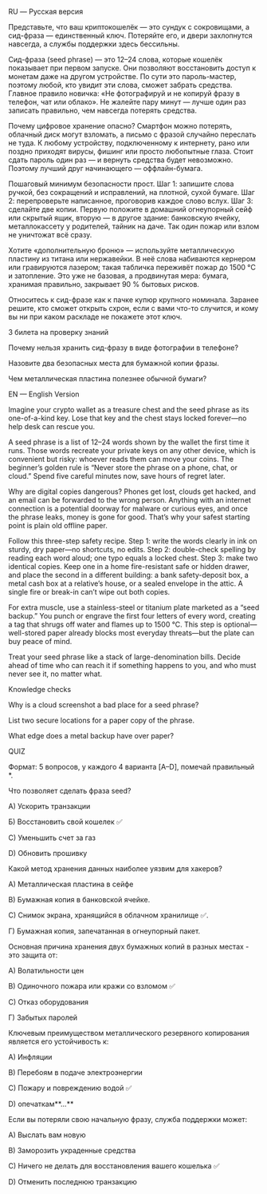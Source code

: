 RU — Русская версия

Представьте, что ваш криптокошелёк — это сундук с сокровищами, а сид-фраза — единственный ключ. Потеряйте его, и двери захлопнутся навсегда, а службы поддержки здесь бессильны.

Сид-фраза (seed phrase) — это 12–24 слова, которые кошелёк показывает при первом запуске. Они позволяют восстановить доступ к монетам даже на другом устройстве. По сути это пароль-мастер, поэтому любой, кто увидит эти слова, сможет забрать средства. Главное правило новичка: «Не фотографируй и не копируй фразу в телефон, чат или облако». Не жалейте пару минут — лучше один раз записать правильно, чем навсегда потерять средства.

Почему цифровое хранение опасно? Смартфон можно потерять, облачный диск могут взломать, а письмо с фразой случайно переслать не туда. К любому устройству, подключенному к интернету, рано или поздно приходят вирусы, фишинг или просто любопытные глаза. Стоит сдать пароль один раз — и вернуть средства будет невозможно. Поэтому лучший друг начинающего — оффлайн-бумага.

Пошаговый минимум безопасности прост. Шаг 1: запишите слова ручкой, без сокращений и исправлений, на плотной, сухой бумаге. Шаг 2: перепроверьте написанное, проговорив каждое слово вслух. Шаг 3: сделайте две копии. Первую положите в домашний огнеупорный сейф или скрытый ящик, вторую — в другое здание: банковскую ячейку, металлокассету у родителей, тайник на даче. Так один пожар или взлом не уничтожат всё сразу.

Хотите «дополнительную броню» — используйте металлическую пластину из титана или нержавейки. В неё слова набиваются кернером или гравируются лазером; такая табличка переживёт пожар до 1500 °C и затопление. Это уже не базовая, а продвинутая мера: бумага, хранимая правильно, закрывает 90 % бытовых рисков.

Относитесь к сид-фразе как к пачке купюр крупного номинала. Заранее решите, кто сможет открыть схрон, если с вами что-то случится, и кому вы ни при каком раскладе не покажете этот ключ.

3 билета на проверку знаний

Почему нельзя хранить сид-фразу в виде фотографии в телефоне?

Назовите два безопасных места для бумажной копии фразы.

Чем металлическая пластина полезнее обычной бумаги?

EN — English Version

Imagine your crypto wallet as a treasure chest and the seed phrase as its one-of-a-kind key. Lose that key and the chest stays locked forever—no help desk can rescue you.

A seed phrase is a list of 12–24 words shown by the wallet the first time it runs. Those words recreate your private keys on any other device, which is convenient but risky: whoever reads them can move your coins. The beginner’s golden rule is “Never store the phrase on a phone, chat, or cloud.” Spend five careful minutes now, save hours of regret later.

Why are digital copies dangerous? Phones get lost, clouds get hacked, and an email can be forwarded to the wrong person. Anything with an internet connection is a potential doorway for malware or curious eyes, and once the phrase leaks, money is gone for good. That’s why your safest starting point is plain old offline paper.

Follow this three-step safety recipe. Step 1: write the words clearly in ink on sturdy, dry paper—no shortcuts, no edits. Step 2: double-check spelling by reading each word aloud; one typo equals a locked chest. Step 3: make two identical copies. Keep one in a home fire-resistant safe or hidden drawer, and place the second in a different building: a bank safety-deposit box, a metal cash box at a relative’s house, or a sealed envelope in the attic. A single fire or break-in can’t wipe out both copies.

For extra muscle, use a stainless-steel or titanium plate marketed as a “seed backup.” You punch or engrave the first four letters of every word, creating a tag that shrugs off water and flames up to 1500 °C. This step is optional—well-stored paper already blocks most everyday threats—but the plate can buy peace of mind.

Treat your seed phrase like a stack of large-denomination bills. Decide ahead of time who can reach it if something happens to you, and who must never see it, no matter what.

Knowledge checks

Why is a cloud screenshot a bad place for a seed phrase?

List two secure locations for a paper copy of the phrase.

What edge does a metal backup have over paper?

QUIZ

Формат: 5 вопросов, у каждого 4 варианта [A–D], помечай правильный *.

Что позволяет сделать фраза seed?

 A) Ускорить транзакции

 Б) Восстановить свой кошелек ✅

 C) Уменьшить счет за газ

 D) Обновить прошивку

Какой метод хранения данных наиболее уязвим для хакеров?

 A) Металлическая пластина в сейфе

 B) Бумажная копия в банковской ячейке.

 C) Снимок экрана, хранящийся в облачном хранилище ✅.

 Г) Бумажная копия, запечатанная в огнеупорный пакет.

Основная причина хранения двух бумажных копий в разных местах - это защита от:

 A) Волатильности цен

 B) Одиночного пожара или кражи со взломом ✅

 C) Отказ оборудования

 Г) Забытых паролей

Ключевым преимуществом металлического резервного копирования является его устойчивость к:

A) Инфляции

 B) Перебоям в подаче электроэнергии

 C) Пожару и повреждению водой ✅

 D) опечаткам**…**

Если вы потеряли свою начальную фразу, служба поддержки может:

 A) Выслать вам новую

 B) Заморозить украденные средства

 C) Ничего не делать для восстановления вашего кошелька ✅

 D) Отменить последнюю транзакцию


